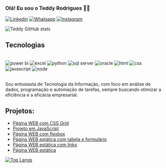 ### Olá! Eu sou o Teddy Rodrigues 🧑‍💻

[![Linkedin](https://img.shields.io/badge/LinkedIn-0077B5?style=for-the-badge&logo=linkedin&logoColor=white)](https://www.linkedin.com/in/teddy-rodrigues/)
[![Whatsapp](https://img.shields.io/badge/WhatsApp-25D366?style=for-the-badge&logo=whatsapp&logoColor=white)](https://api.whatsapp.com/send?phone=5561991366650)
[![Instagram](https://img.shields.io/badge/Instagram-E4405F?style=for-the-badge&logo=instagram&logoColor=white)](https://www.instagram.com/teddyar88?igsh=MWhsdjhxamtydjZnYw%3D%3D&utm_source=qr)


![Teddy GitHub stats](https://github-readme-stats.vercel.app/api?username=Teddy-ar&show_icons=true&theme=dark) 

## Tecnologias

<div style="display: inline_block"><br/>
<img align="center" alt="power bi" src="https://img.shields.io/badge/Power%20BI-F2C811?style=for-the-badge&logo=power-bi&logoColor=black">
<img align="center" alt="excel" src="https://img.shields.io/badge/Excel-217346?style=for-the-badge&logo=microsoft-excel&logoColor=white">
<img align="center" alt="python" src="https://img.shields.io/badge/Python-3776AB?style=for-the-badge&logo=python&logoColor=white">
<img align="center" alt="sql server" src="https://img.shields.io/badge/SQL%20Server-CC2927?style=for-the-badge&logo=microsoft-sql-server&logoColor=white">  
<img align="center" alt="oracle" src="https://img.shields.io/badge/Oracle-F80000?style=for-the-badge&logo=oracle&logoColor=white">  
<img align="center" alt="html" src="https://img.shields.io/badge/HTML5-E34F26?style=for-the-badge&logo=html5&logoColor=white">
<img align="center" alt="css" src="https://img.shields.io/badge/CSS3-1572B6?style=for-the-badge&logo=css3&logoColor=white">
<img align="center" alt="javascript" src="https://img.shields.io/badge/JavaScript-F7DF1E?style=for-the-badge&logo=javascript&logoColor=black">
<img align="center" alt="node" src="https://img.shields.io/badge/Node.js-43853D?style=for-the-badge&logo=node.js&logoColor=white">
</div><br/>

Sou entusiasta de Tecnologia da Informação, com foco em análise de dados, programação e automação de tarefas, sempre buscando otimizar a eficiência e a eficácia empresarial.

## Projetos: 
- [Página WEB com CSS Grid](https://github.com/Teddy-ar/pagina-css-grid)<br/> 
- [Projeto em JavaScript](https://github.com/Teddy-ar/projeto-javascript)<br/>
- [Página WEB com flexbox](https://github.com/Teddy-ar/pagina-flexbox)<br/>
- [Página WEB estática com tabela e formulário](https://github.com/Teddy-ar/pagina-formulario-tabela)<br/>
- [Página WEB estática com links](https://github.com/Teddy-ar/Pagina-Web-com-Links)<br/>
- [Página WEB estática](https://github.com/Teddy-ar/pagina-estatica)<br/>

[![Top Langs](https://github-readme-stats.vercel.app/api/top-langs/?username=Teddy-ar&layout=compact)](https://github.com/Teddy-ar/github-readme-stats)
